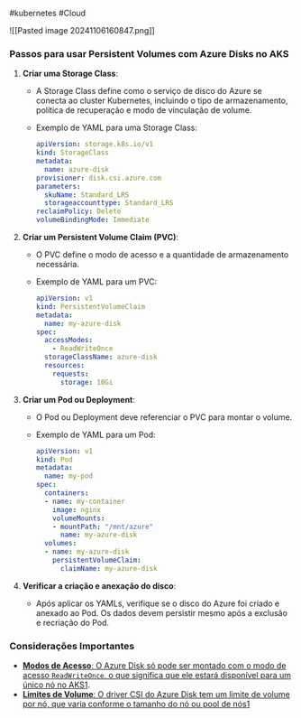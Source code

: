 #kubernetes #Cloud 

![[Pasted image 20241106160847.png]]
### Passos para usar Persistent Volumes com Azure Disks no AKS

1. **Criar uma Storage Class**:
    
    - A Storage Class define como o serviço de disco do Azure se conecta ao cluster Kubernetes, incluindo o tipo de armazenamento, política de recuperação e modo de vinculação de volume.
    - Exemplo de YAML para uma Storage Class:
        
        ```yaml
        apiVersion: storage.k8s.io/v1
        kind: StorageClass
        metadata:
          name: azure-disk
        provisioner: disk.csi.azure.com
        parameters:
          skuName: Standard_LRS
          storageaccounttype: Standard_LRS
        reclaimPolicy: Delete
        volumeBindingMode: Immediate
        ```
        
2. **Criar um Persistent Volume Claim (PVC)**:
    
    - O PVC define o modo de acesso e a quantidade de armazenamento necessária.
    - Exemplo de YAML para um PVC:
        
        ```yaml
        apiVersion: v1
        kind: PersistentVolumeClaim
        metadata:
          name: my-azure-disk
        spec:
          accessModes:
            - ReadWriteOnce
          storageClassName: azure-disk
          resources:
            requests:
              storage: 10Gi
        ```
        
3. **Criar um Pod ou Deployment**:
    
    - O Pod ou Deployment deve referenciar o PVC para montar o volume.
    - Exemplo de YAML para um Pod:
        
        ```yaml
        apiVersion: v1
        kind: Pod
        metadata:
          name: my-pod
        spec:
          containers:
          - name: my-container
            image: nginx
            volumeMounts:
            - mountPath: "/mnt/azure"
              name: my-azure-disk
          volumes:
          - name: my-azure-disk
            persistentVolumeClaim:
              claimName: my-azure-disk
        ```
        
4. **Verificar a criação e anexação do disco**:
    
    - Após aplicar os YAMLs, verifique se o disco do Azure foi criado e anexado ao Pod. Os dados devem persistir mesmo após a exclusão e recriação do Pod.

### Considerações Importantes

- [**Modos de Acesso**: O Azure Disk só pode ser montado com o modo de acesso `ReadWriteOnce`, o que significa que ele estará disponível para um único nó no AKS](https://learn.microsoft.com/en-us/azure/aks/azure-csi-disk-storage-provision)[1](https://learn.microsoft.com/en-us/azure/aks/azure-csi-disk-storage-provision).
- [**Limites de Volume**: O driver CSI do Azure Disk tem um limite de volume por nó, que varia conforme o tamanho do nó ou pool de nós](https://learn.microsoft.com/en-us/azure/aks/azure-csi-disk-storage-provision)[1](https://learn.microsoft.com/en-us/azure/aks/azure-csi-disk-storage-provision)